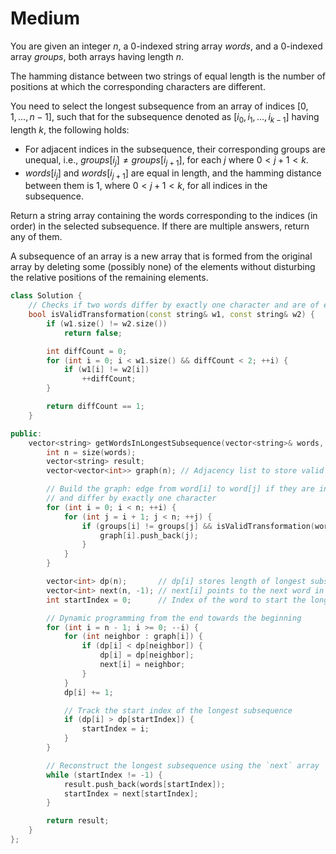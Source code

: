 # Medium

You are given an integer $n$, a 0-indexed string array $words$, and a 0-indexed array $groups$, both arrays having length $n$.

The hamming distance between two strings of equal length is the number of positions at which the corresponding characters are different.

You need to select the longest subsequence from an array of indices $[0, 1, ..., n - 1]$, such that for the subsequence denoted as $[i_0, i_1, ..., i_{k - 1}]$ having length $k$, the following holds:

- For adjacent indices in the subsequence, their corresponding groups are unequal, i.e., $groups[i_j] \neq groups[i_{j + 1}]$, for each $j$ where $0 < j + 1 < k$.
- $words[i_j]$ and $words[i_{j + 1}]$ are equal in length, and the hamming distance between them is $1$, where $0 < j + 1 < k$, for all indices in the subsequence.

Return a string array containing the words corresponding to the indices (in order) in the selected subsequence. If there are multiple answers, return any of them.

A subsequence of an array is a new array that is formed from the original array by deleting some (possibly none) of the elements without disturbing the relative positions of the remaining elements.

```cpp
class Solution {
    // Checks if two words differ by exactly one character and are of equal length
    bool isValidTransformation(const string& w1, const string& w2) {
        if (w1.size() != w2.size())
            return false;

        int diffCount = 0;
        for (int i = 0; i < w1.size() && diffCount < 2; ++i) {
            if (w1[i] != w2[i])
                ++diffCount;
        }

        return diffCount == 1;
    }

public:
    vector<string> getWordsInLongestSubsequence(vector<string>& words, vector<int>& groups) {
        int n = size(words);
        vector<string> result;
        vector<vector<int>> graph(n); // Adjacency list to store valid transitions

        // Build the graph: edge from word[i] to word[j] if they are in different groups
        // and differ by exactly one character
        for (int i = 0; i < n; ++i) {
            for (int j = i + 1; j < n; ++j) {
                if (groups[i] != groups[j] && isValidTransformation(words[i], words[j])) {
                    graph[i].push_back(j);
                }
            }
        }

        vector<int> dp(n);       // dp[i] stores length of longest subsequence starting at i
        vector<int> next(n, -1); // next[i] points to the next word in the longest path from i
        int startIndex = 0;      // Index of the word to start the longest subsequence

        // Dynamic programming from the end towards the beginning
        for (int i = n - 1; i >= 0; --i) {
            for (int neighbor : graph[i]) {
                if (dp[i] < dp[neighbor]) {
                    dp[i] = dp[neighbor];
                    next[i] = neighbor;
                }
            }
            dp[i] += 1;

            // Track the start index of the longest subsequence
            if (dp[i] > dp[startIndex]) {
                startIndex = i;
            }
        }

        // Reconstruct the longest subsequence using the `next` array
        while (startIndex != -1) {
            result.push_back(words[startIndex]);
            startIndex = next[startIndex];
        }

        return result;
    }
};
```
